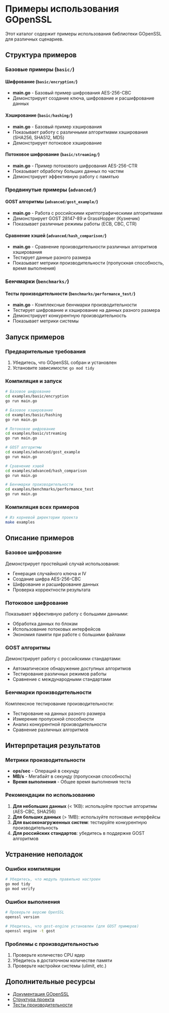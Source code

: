 # Примеры использования GOpenSSL

Этот каталог содержит примеры использования библиотеки GOpenSSL для различных сценариев.

## Структура примеров

### Базовые примеры (`basic/`)

#### Шифрование (`basic/encryption/`)
- **main.go** - Базовый пример шифрования AES-256-CBC
- Демонстрирует создание ключа, шифрование и расшифрование данных

#### Хэширование (`basic/hashing/`)
- **main.go** - Базовый пример хэширования
- Показывает работу с различными алгоритмами хэширования (SHA256, SHA512, MD5)
- Демонстрирует потоковое хэширование

#### Потоковое шифрование (`basic/streaming/`)
- **main.go** - Пример потокового шифрования AES-256-CTR
- Показывает обработку больших данных по частям
- Демонстрирует эффективную работу с памятью

### Продвинутые примеры (`advanced/`)

#### GOST алгоритмы (`advanced/gost_example/`)
- **main.go** - Работа с российскими криптографическими алгоритмами
- Демонстрирует GOST 28147-89 и GrassHopper (Кузнечик)
- Показывает различные режимы работы (ECB, CBC, CTR)

#### Сравнение хэшей (`advanced/hash_comparison/`)
- **main.go** - Сравнение производительности различных алгоритмов хэширования
- Тестирует данные разного размера
- Показывает метрики производительности (пропускная способность, время выполнения)

### Бенчмарки (`benchmarks/`)

#### Тесты производительности (`benchmarks/performance_test/`)
- **main.go** - Комплексные бенчмарки производительности
- Тестирует шифрование и хэширование на данных разного размера
- Демонстрирует конкурентную производительность
- Показывает метрики системы

## Запуск примеров

### Предварительные требования

1. Убедитесь, что GOpenSSL собран и установлен
2. Установите зависимости: `go mod tidy`

### Компиляция и запуск

```bash
# Базовое шифрование
cd examples/basic/encryption
go run main.go

# Базовое хэширование
cd examples/basic/hashing
go run main.go

# Потоковое шифрование
cd examples/basic/streaming
go run main.go

# GOST алгоритмы
cd examples/advanced/gost_example
go run main.go

# Сравнение хэшей
cd examples/advanced/hash_comparison
go run main.go

# Бенчмарки производительности
cd examples/benchmarks/performance_test
go run main.go
```

### Компиляция всех примеров

```bash
# Из корневой директории проекта
make examples
```

## Описание примеров

### Базовое шифрование

Демонстрирует простейший случай использования:
- Генерация случайного ключа и IV
- Создание шифра AES-256-CBC
- Шифрование и расшифрование данных
- Проверка корректности результата

### Потоковое шифрование

Показывает эффективную работу с большими данными:
- Обработка данных по блокам
- Использование потоковых интерфейсов
- Экономия памяти при работе с большими файлами

### GOST алгоритмы

Демонстрирует работу с российскими стандартами:
- Автоматическое обнаружение доступных алгоритмов
- Тестирование различных режимов работы
- Сравнение с международными стандартами

### Бенчмарки производительности

Комплексное тестирование производительности:
- Тестирование на данных разного размера
- Измерение пропускной способности
- Анализ конкурентной производительности
- Сравнение различных алгоритмов

## Интерпретация результатов

### Метрики производительности

- **ops/sec** - Операций в секунду
- **MB/s** - Мегабайт в секунду (пропускная способность)
- **Время выполнения** - Общее время выполнения теста

### Рекомендации по использованию

1. **Для небольших данных** (< 1KB): используйте простые алгоритмы (AES-CBC, SHA256)
2. **Для больших данных** (> 1MB): используйте потоковые интерфейсы
3. **Для высоконагруженных систем**: тестируйте конкурентную производительность
4. **Для российских стандартов**: убедитесь в поддержке GOST алгоритмов

## Устранение неполадок

### Ошибки компиляции

```bash
# Убедитесь, что модуль правильно настроен
go mod tidy
go mod verify
```

### Ошибки выполнения

```bash
# Проверьте версию OpenSSL
openssl version

# Убедитесь, что gost-engine установлен (для GOST примеров)
openssl engine -t gost
```

### Проблемы с производительностью

1. Проверьте количество CPU ядер
2. Убедитесь в достаточном количестве памяти
3. Проверьте настройки системы (ulimit, etc.)

## Дополнительные ресурсы

- [Документация GOpenSSL](../README.md)
- [Структура проекта](../PROJECT_STRUCTURE.md)
- [Тесты производительности](../tests/benchmarks/) 